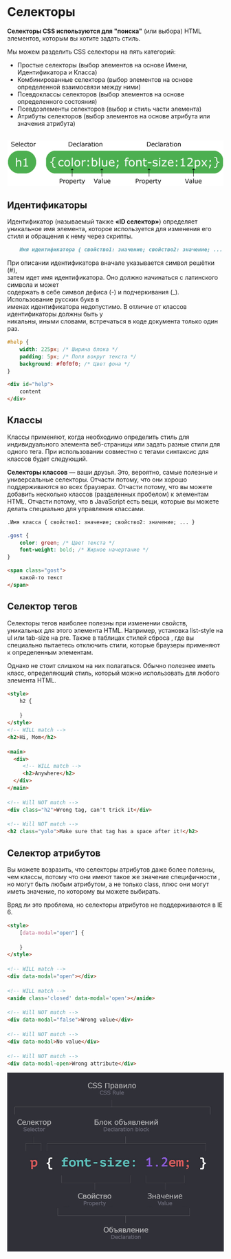 # Селекторы 

<b>Селекторы CSS используются для "поиска"</b> (или выбора) HTML элементов, которым вы хотите задать стиль.

Мы можем разделить CSS селекторы на пять категорий: <br/>

- Простые селекторы (выбор элементов на основе Имени, Идентификатора и Класса) <br/>
- Комбинированные селектора (выбор элементов на основе определенной взаимосвязи между ними) <br/>
- Псевдоклассы селекторов (выбор элементов на основе определенного состояния) <br/>
- Псевдоэлементы селекторов (выбор и стиль части элемента) <br/>
- Атрибуты селекторов (выбор элементов на основе атрибута или значения атрибута) <br/> <br/>

![Alt for Imsage](../css/images/img.png)

## Идентификаторы

Идентификатор (называемый также <b>«ID селектор»</b>) определяет уникальное имя элемента,
которое используется для изменения его стиля и обращения к нему через скрипты.

```markdown
    Имя идентификатора { свойство1: значение; свойство2: значение; ... }
```

При описании идентификатора вначале указывается символ решётки (#), <br/>
затем идет имя идентификатора. Оно должно начинаться с латинского символа и может <br/>
содержать в себе символ дефиса (-) и подчеркивания (_). Использование русских букв в <br/>
именах идентификатора недопустимо. В отличие от классов идентификаторы должны быть у <br/>
никальны, иными словами, встречаться в коде документа только один раз. <br/>

```css
#help {
    width: 225px; /* Ширина блока */
    padding: 5px; /* Поля вокруг текста */
    background: #f0f0f0; /* Цвет фона */ 
}
```

```html
<div id="help">
    content
</div>
```

## Классы

Классы применяют, когда необходимо определить стиль для индивидуального элемента веб-страницы или 
задать разные стили для одного тега.
При использовании совместно с тегами синтаксис для классов будет следующий.

<b>Селекторы классов</b> — ваши друзья. Это, вероятно, самые полезные и универсальные селекторы. 
Отчасти потому, что они хорошо поддерживаются во всех браузерах. Отчасти потому, что вы можете 
добавить несколько классов (разделенных пробелом) к элементам HTML. Отчасти потому, что в 
JavaScript есть вещи, которые вы можете делать специально для управления классами.

```markdown
.Имя класса { свойство1: значение; свойство2: значение; ... }
```

```css
.gost {
    color: green; /* Цвет текста */
    font-weight: bold; /* Жирное начертание */
}
```

```html
<span class="gost">
    какой-то текст
</span>
```

## Селектор тегов

Селекторы тегов наиболее полезны при изменении свойств, уникальных для этого элемента HTML. 
Например, установка list-style на ul или tab-size на pre. Также в таблицах стилей сброса ,
где вы специально пытаетесь отключить стили, которые браузеры применяют к определенным элементам.

Однако не стоит слишком на них полагаться. Обычно полезнее иметь класс,
определяющий стиль, который можно использовать для любого элемента HTML.

```html
<style>
    h2 {

    }
</style>
<!-- WILL match -->
<h2>Hi, Mom</h2>

<main>
  <div>
     <!-- WILL match -->
     <h2>Anywhere</h2>
  </div>
</main>

<!-- Will NOT match -->
<div class="h2">Wrong tag, can't trick it</div>

<!-- Will NOT match -->
<h2 class="yolo">Make sure that tag has a space after it!</h2>
```

## Селектор атрибутов

Вы можете возразить, что селекторы атрибутов даже более полезны, 
чем классы, потому что они имеют такое же значение специфичности , 
но могут быть любым атрибутом, а не только class, плюс они могут иметь значение, 
по которому вы можете выбирать.

Вряд ли это проблема, но селекторы атрибутов не поддерживаются в IE 6.

```html
<style>
    [data-modal="open"] {

    }
</style>

<!-- WILL match -->
<div data-modal="open"></div>

<!-- WILL match -->
<aside class='closed' data-modal='open'></aside>

<!-- Will NOT match -->
<div data-modal="false">Wrong value</div>

<!-- Will NOT match -->
<div data-modal>No value</div>

<!-- Will NOT match -->
<div data-modal-open>Wrong attribute</div>
```
![Alt for Imsage](../css/images/selectors.png)